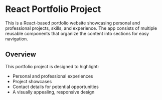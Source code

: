 # React Portfolio Project

This is a React-based portfolio website showcasing personal and professional projects, skills, and experience. The app consists of multiple reusable components that organize the content into sections for easy navigation.

## Overview

This portfolio project is designed to highlight:
- Personal and professional experiences
- Project showcases
- Contact details for potential opportunities
- A visually appealing, responsive design


